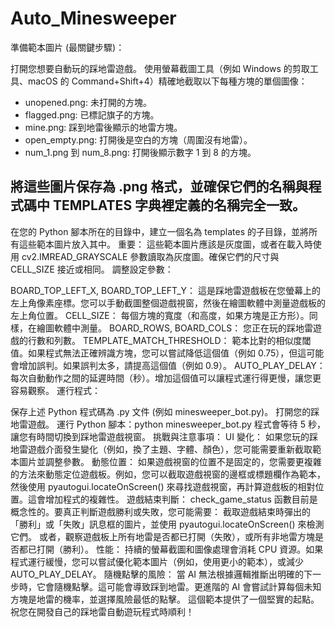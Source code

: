 # Auto_Minesweeper

準備範本圖片 (最關鍵步驟)：

打開您想要自動玩的踩地雷遊戲。
使用螢幕截圖工具（例如 Windows 的剪取工具、macOS 的 Command+Shift+4）精確地截取以下每種方塊的單個圖像：
- unopened.png: 未打開的方塊。
- flagged.png: 已標記旗子的方塊。
- mine.png: 踩到地雷後顯示的地雷方塊。
- open_empty.png: 打開後是空白的方塊（周圍沒有地雷）。
- num_1.png 到 num_8.png: 打開後顯示數字 1 到 8 的方塊。
## 將這些圖片保存為 .png 格式，並確保它們的名稱與程式碼中 TEMPLATES 字典裡定義的名稱完全一致。
在您的 Python 腳本所在的目錄中，建立一個名為 templates 的子目錄，並將所有這些範本圖片放入其中。
重要： 這些範本圖片應該是灰度圖，或者在載入時使用 cv2.IMREAD_GRAYSCALE 參數讀取為灰度圖。確保它們的尺寸與 CELL_SIZE 接近或相同。
調整設定參數：

BOARD_TOP_LEFT_X, BOARD_TOP_LEFT_Y： 這是踩地雷遊戲板在您螢幕上的左上角像素座標。您可以手動截圖整個遊戲視窗，然後在繪圖軟體中測量遊戲板的左上角位置。
CELL_SIZE： 每個方塊的寬度（和高度，如果方塊是正方形）。同樣，在繪圖軟體中測量。
BOARD_ROWS, BOARD_COLS： 您正在玩的踩地雷遊戲的行數和列數。
TEMPLATE_MATCH_THRESHOLD： 範本比對的相似度閾值。如果程式無法正確辨識方塊，您可以嘗試降低這個值（例如 0.75），但這可能會增加誤判。如果誤判太多，請提高這個值（例如 0.9）。
AUTO_PLAY_DELAY： 每次自動動作之間的延遲時間（秒）。增加這個值可以讓程式運行得更慢，讓您更容易觀察。
運行程式：

保存上述 Python 程式碼為 .py 文件 (例如 minesweeper_bot.py)。
打開您的踩地雷遊戲。
運行 Python 腳本：python minesweeper_bot.py
程式會等待 5 秒，讓您有時間切換到踩地雷遊戲視窗。
挑戰與注意事項：
UI 變化： 如果您玩的踩地雷遊戲介面發生變化（例如，換了主題、字體、顏色），您可能需要重新截取範本圖片並調整參數。
動態位置： 如果遊戲視窗的位置不是固定的，您需要更複雜的方法來動態定位遊戲板。例如，您可以截取遊戲視窗的邊框或標題欄作為範本，然後使用 pyautogui.locateOnScreen() 來尋找遊戲視窗，再計算遊戲板的相對位置。這會增加程式的複雜性。
遊戲結束判斷： check_game_status 函數目前是概念性的。要真正判斷遊戲勝利或失敗，您可能需要：
截取遊戲結束時彈出的「勝利」或「失敗」訊息框的圖片，並使用 pyautogui.locateOnScreen() 來檢測它們。
或者，觀察遊戲板上所有地雷是否都已打開（失敗），或所有非地雷方塊是否都已打開（勝利）。
性能： 持續的螢幕截圖和圖像處理會消耗 CPU 資源。如果程式運行緩慢，您可以嘗試優化範本圖片（例如，使用更小的範本），或減少 AUTO_PLAY_DELAY。
隨機點擊的風險： 當 AI 無法根據邏輯推斷出明確的下一步時，它會隨機點擊。這可能會導致踩到地雷。更進階的 AI 會嘗試計算每個未知方塊是地雷的機率，並選擇風險最低的點擊。
這個範本提供了一個堅實的起點。祝您在開發自己的踩地雷自動遊玩程式時順利！
